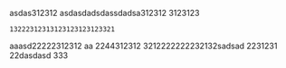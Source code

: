 

asdas312312
asdasdadsdassdadsa312312
3123123

    13222312313123123123123321
aaasd22222312312
  aa    2244312312
3212222222232132sadsad
2231231
22dasdasd
333
